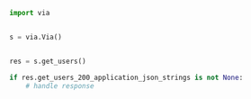 <!-- Start SDK Example Usage -->


```python
import via


s = via.Via()


res = s.get_users()

if res.get_users_200_application_json_strings is not None:
    # handle response
```
<!-- End SDK Example Usage -->